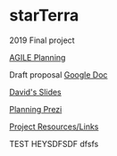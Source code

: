 # starTerra
2019 Final project


[AGILE Planning](AGILE.md)

Draft proposal [Google Doc](https://docs.google.com/document/d/1ZVuJV7U6uLrNPrkOzmUTdkNNbF9LgaU6c2u0cAUYnS0/edit?usp=sharing)

[David's Slides](https://emailarizona-my.sharepoint.com/:p:/g/personal/dlebauer_email_arizona_edu/Eb1Aj_uKIcZGqoZbaGiC1LABxHHs6bnLyRvkxK80jTk9Mw?e=GmYspW)

[Planning Prezi](https://prezi.com/lhuuzpfmb5g5/?token=822f50b93a82e561c8562c4d75c8565cff48d3a2c94022209ff8a03a2ca3ebaf&utm_campaign=share&utm_medium=copy)

[Project Resources/Links](resources.md)

TEST
HEYSDFSDF
dfsfs
